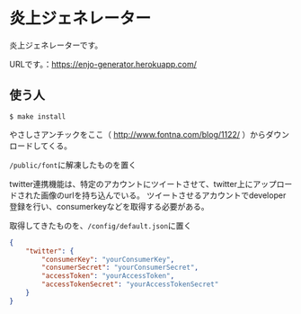 # 炎上ジェネレーター
炎上ジェネレーターです。

URLです。：https://enjo-generator.herokuapp.com/

## 使う人
```shell
$ make install
```

やさしさアンチックをここ（ http://www.fontna.com/blog/1122/ ）からダウンロードしてくる。

`/public/font`に解凍したものを置く

twitter連携機能は、特定のアカウントにツイートさせて、twitter上にアップロードされた画像のurlを持ち込んでいる。
ツイートさせるアカウントでdeveloper登録を行い、consumerkeyなどを取得する必要がある。

取得してきたものを、`/config/default.json`に置く

```json
{
    "twitter": {
        "consumerKey": "yourConsumerKey",
        "consumerSecret": "yourConsumerSecret",
        "accessToken": "yourAccessToken",
        "accessTokenSecret": "yourAccessTokenSecret"
    }
}
```


